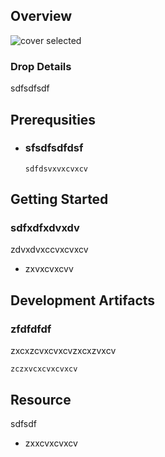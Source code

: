 
## Overview

![cover selected](./img/women-day-slogans-and-shayari-in-english.jpg)

### Drop Details
sdfsdfsdf

## Prerequsities

- ### sfsdfsdfdsf
  ```shell
  sdfdsvxvxcvxcv
  ```
      

## Getting Started
### sdfxdfxdvxdv
zdvxdvxccvxcvxcv
- zxvxcvxcvv

## Development Artifacts
### zfdfdfdf
zxcxzcvxcvxcvzxcxzvxcv
```shell
zczxvcxcvxcvxcv
```

## Resource
sdfsdf
- zxxcvxcvxcv


    